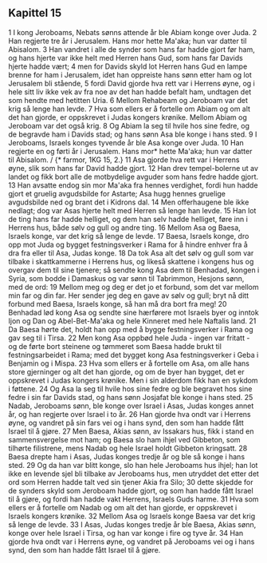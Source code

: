## Kapittel 15

1 I kong Jeroboams, Nebats sønns attende år ble Abiam konge over Juda.
2 Han regjerte tre år i Jerusalem. Hans mor hette Ma'aka; hun var datter til Abisalom.
3 Han vandret i alle de synder som hans far hadde gjort før ham, og hans hjerte var ikke helt med Herren hans Gud, som hans far Davids hjerte hadde vært;
4 men for Davids skyld lot Herren hans Gud en lampe brenne for ham i Jerusalem, idet han oppreiste hans sønn etter ham og lot Jerusalem bli stående,
5 fordi David gjorde hva rett var i Herrens øyne, og i hele sitt liv ikke vek av fra noe av det han hadde befalt ham, undtagen det som hendte med hetitten Uria.
6 Mellom Rehabeam og Jeroboam var det krig så lenge han levde.
7 Hva som ellers er å fortelle om Abiam og om alt det han gjorde, er oppskrevet i Judas kongers krønike. Mellom Abiam og Jeroboam var det også krig.
8 Og Abiam la seg til hvile hos sine fedre, og de begravde ham i Davids stad; og hans sønn Asa ble konge i hans sted.
9 I Jeroboams, Israels konges tyvende år ble Asa konge over Juda.
10 Han regjerte en og førti år i Jerusalem. Hans mor* hette Ma'aka; hun var datter til Abisalom. / {* farmor, 1KG 15, 2.}
11 Asa gjorde hva rett var i Herrens øyne, slik som hans far David hadde gjort.
12 Han drev tempel-bolerne ut av landet og fikk bort alle de motbydelige avguder som hans fedre hadde gjort.
13 Han avsatte endog sin mor Ma'aka fra hennes verdighet, fordi hun hadde gjort et gruelig avgudsbilde for Astarte; Asa hugg hennes gruelige avgudsbilde ned og brant det i Kidrons dal.
14 Men offerhaugene ble ikke nedlagt; dog var Asas hjerte helt med Herren så lenge han levde.
15 Han lot de ting hans far hadde helliget, og dem han selv hadde helliget, føre inn i Herrens hus, både sølv og gull og andre ting.
16 Mellom Asa og Baesa, Israels konge, var det krig så lenge de levde.
17 Baesa, Israels konge, dro opp mot Juda og bygget festningsverker i Rama for å hindre enhver fra å dra fra eller til Asa, Judas konge.
18 Da tok Asa alt det sølv og gull som var tilbake i skattkammerne i Herrens hus, og likeså skattene i kongens hus og overgav dem til sine tjenere; så sendte kong Asa dem til Benhadad, kongen i Syria, som bodde i Damaskus og var sønn til Tabrimmon, Hesjons sønn, med de ord:
19 Mellom meg og deg er det jo et forbund, som det var mellom min far og din far. Her sender jeg deg en gave av sølv og gull; bryt nå ditt forbund med Baesa, Israels konge, så han må dra bort fra meg!
20 Benhadad lød kong Asa og sendte sine hærførere mot Israels byer og inntok Ijon og Dan og Abel-Bet-Ma'aka og hele Kinneret med hele Naftalis land.
21 Da Baesa hørte det, holdt han opp med å bygge festningsverker i Rama og gav seg til i Tirsa.
22 Men kong Asa oppbød hele Juda - ingen var fritatt - og de førte bort steinene og tømmeret som Baesa hadde brukt til festningsarbeidet i Rama; med det bygget kong Asa festningsverker i Geba i Benjamin og i Mispa.
23 Hva som ellers er å fortelle om Asa, om alle hans store gjerninger og alt det han gjorde, og om de byer han bygget, det er oppskrevet i Judas kongers krønike. Men i sin alderdom fikk han en sykdom i føttene.
24 Og Asa la seg til hvile hos sine fedre og ble begravet hos sine fedre i sin far Davids stad, og hans sønn Josjafat ble konge i hans sted.
25 Nadab, Jeroboams sønn, ble konge over Israel i Asas, Judas konges annet år, og han regjerte over Israel i to år.
26 Han gjorde hva ondt var i Herrens øyne, og vandret på sin fars vei og i hans synd, den som han hadde fått Israel til å gjøre.
27 Men Baesa, Akias sønn, av Issakars hus, fikk i stand en sammensvergelse mot ham; og Baesa slo ham ihjel ved Gibbeton, som tilhørte filistrene, mens Nadab og hele Israel holdt Gibbeton kringsatt.
28 Baesa drepte ham i Asas, Judas konges tredje år og ble så konge i hans sted.
29 Og da han var blitt konge, slo han hele Jeroboams hus ihjel; han lot ikke en levende sjel bli tilbake av Jeroboams hus, men utryddet det etter det ord som Herren hadde talt ved sin tjener Akia fra Silo;
30 dette skjedde for de synders skyld som Jeroboam hadde gjort, og som han hadde fått Israel til å gjøre, og fordi han hadde vakt Herrens, Israels Guds harme.
31 Hva som ellers er å fortelle om Nadab og om alt det han gjorde, er oppskrevet i Israels kongers krønike.
32 Mellom Asa og Israels konge Baesa var det krig så lenge de levde.
33 I Asas, Judas konges tredje år ble Baesa, Akias sønn, konge over hele Israel i Tirsa, og han var konge i fire og tyve år.
34 Han gjorde hva ondt var i Herrens øyne, og vandret på Jeroboams vei og i hans synd, den som han hadde fått Israel til å gjøre.
